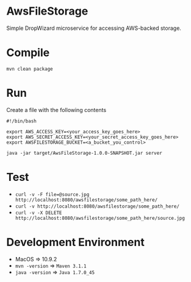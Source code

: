 AwsFileStorage
====================

Simple DropWizard microservice for accessing AWS-backed storage.

Compile
=======
  `mvn clean package`

Run
===
Create a file with the following contents

```
#!/bin/bash

export AWS_ACCESS_KEY=<your_access_key_goes_here>
export AWS_SECRET_ACCESS_KEY=<your_secret_access_key_goes_here>
export AWSFILESTORAGE_BUCKET=<a_bucket_you_control>

java -jar target/AwsFileStorage-1.0.0-SNAPSHOT.jar server
```

Test
====
  * `curl -v -F file=@source.jpg http://localhost:8080/awsfilestorage/some_path_here/`
  * `curl -v http://localhost:8080/awsfilestorage/some_path_here/`
  * `curl -v -X DELETE http://localhost:8080/awsfilestorage/some_path_here/source.jpg`


Development Environment
=======================

  * MacOS => 10.9.2
  * `mvn -version` => `Maven 3.1.1`
  * `java -version` => `Java 1.7.0_45`